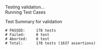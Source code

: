 
Testing validation...</br>
Running Test Cases

Test Summary for validation

    # PASSED:     178 tests
    # Failed:     0 test
    # Aborted:    0 test
    # Total:      178 tests (1637 assertions)
